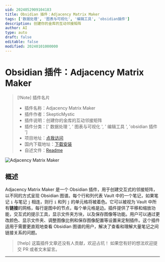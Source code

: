 ```yaml
---
uid: 2024052909104183
title: Obsidian 插件：Adjacency Matrix Maker
tags: ['数据处理', '图表与可视化', '编辑工具', 'obsidian插件']
description: 创建你的金库的互动邻接矩阵
author: AI
type: auto
draft: false
editable: false
modified: 20240101000000
---
```


# Obsidian 插件：Adjacency Matrix Maker

> [!Note] 插件名片
> - 插件名称：Adjacency Matrix Maker
> - 插件作者：SkepticMystic
> - 插件说明：创建你的金库的互动邻接矩阵
> - 插件分类：[' 数据处理 ', ' 图表与可视化 ', ' 编辑工具 ', 'obsidian 插件 ']
> - 项目地址：[点我访问](https://github.com/SkepticMystic/adjacency-matrix-maker)
> - 国内下载地址：[下载安装](https://pkmer.cn/products/plugin/pluginMarket/?adjacency-matrix-maker)
> - 自述文件：[Readme](https://ghproxy.net/https://raw.githubusercontent.com/SkepticMystic/adjacency-matrix-maker/master/README.md)

![Adjacency Matrix Maker](https://cdn.pkmer.cn/covers/adjacency-matrix-maker.png!pkmer)

## 概述

Adjacency Matrix Maker 是一个 Obsidian 插件，用于创建交互式的邻接矩阵，以不同的方式呈现 Obsidian 图谱。每个行和列代表 Vault 中的一个笔记，如果笔记 `i` 与笔记 `j` 相连，则行 `i` 和列 `j` 的单元格将被着色。它可以被视为 Vault 中所有**链接**的网格，每行是图中的节点，每个单元格是边。插件提供了平移和缩放功能，交互式的提示工具，显示文件夹方块，以及保存图像等功能。用户可以通过更改颜色、显示文件夹、调整图像比例和保存图像配置等设置来定制插件。这个插件适用于需要更直观地查看 Obsidian 图谱的用户，解决了查看和理解大量笔记之间链接关系的问题。

> [!help]
> 这篇插件文章还没有人贡献，欢迎占坑！
> 如果您有好的想法欢迎提交 PR 或者文末留言。

---



